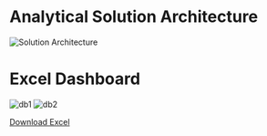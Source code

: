# Analytical Solution Architecture

![Solution Architecture](https://github.com/HannaStselmashok/DE-101/assets/99286647/7375fe7c-c5a2-41d7-aaae-22204a02be4f)

# Excel Dashboard

![db1](https://github.com/HannaStselmashok/DE-101/assets/99286647/164c07bc-6220-4b9a-b46a-2503564f5837)
![db2](https://github.com/HannaStselmashok/DE-101/assets/99286647/9a311f79-1032-4f65-8368-8b56100e2488)

[Download Excel](https://github.com/HannaStselmashok/DE-101/blob/f98cf2b02ab7cb9303afbbea6b6483edee6873c3/MODULE01/Superstore_project.xlsx)
